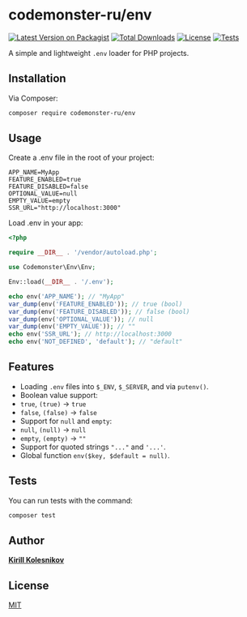 # codemonster-ru/env

[![Latest Version on Packagist](https://img.shields.io/packagist/v/codemonster-ru/env.svg?style=flat-square)](https://packagist.org/packages/codemonster-ru/env)
[![Total Downloads](https://img.shields.io/packagist/dt/codemonster-ru/env.svg?style=flat-square)](https://packagist.org/packages/codemonster-ru/env)
[![License](https://img.shields.io/packagist/l/codemonster-ru/env.svg?style=flat-square)](https://packagist.org/packages/codemonster-ru/env)
[![Tests](https://github.com/codemonster-ru/env-php/actions/workflows/tests.yml/badge.svg)](https://github.com/codemonster-ru/env-php/actions/workflows/tests.yml)

A simple and lightweight `.env` loader for PHP projects.

## Installation

Via Composer:

```bash
composer require codemonster-ru/env
```

## Usage

Create a .env file in the root of your project:

```dotenv
APP_NAME=MyApp
FEATURE_ENABLED=true
FEATURE_DISABLED=false
OPTIONAL_VALUE=null
EMPTY_VALUE=empty
SSR_URL="http://localhost:3000"
```

Load .env in your app:

```php
<?php

require __DIR__ . '/vendor/autoload.php';

use Codemonster\Env\Env;

Env::load(__DIR__ . '/.env');

echo env('APP_NAME'); // "MyApp"
var_dump(env('FEATURE_ENABLED')); // true (bool)
var_dump(env('FEATURE_DISABLED')); // false (bool)
var_dump(env('OPTIONAL_VALUE')); // null
var_dump(env('EMPTY_VALUE')); // ""
echo env('SSR_URL'); // http://localhost:3000
echo env('NOT_DEFINED', 'default'); // "default"
```

## Features

-   Loading `.env` files into `$_ENV`, `$_SERVER`, and via `putenv()`.
-   Boolean value support:
-   `true`, `(true)` → `true`
-   `false`, `(false)` → `false`
-   Support for `null` and `empty`:
-   `null`, `(null)` → `null`
-   `empty`, `(empty)` → `""`
-   Support for quoted strings `"..."` and `'...'`.
-   Global function `env($key, $default = null)`.

## Tests

You can run tests with the command:

```bash
composer test
```

## Author

[**Kirill Kolesnikov**](https://github.com/KolesnikovKirill)

## License

[MIT](https://github.com/codemonster-ru/env-php/blob/main/LICENSE)
